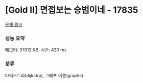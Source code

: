 # [Gold II] 면접보는 승범이네 - 17835 

[문제 링크](https://www.acmicpc.net/problem/17835) 

### 성능 요약

메모리: 37012 KB, 시간: 420 ms

### 분류

다익스트라(dijkstra), 그래프 이론(graphs)

